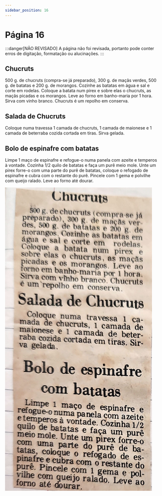 ```yaml
---
sidebar_position: 16
---
```

# Página 16
:::danger[NÃO REVISADO]
A página não foi revisada, portanto pode conter erros de digitação, formatação ou alucinações.
:::
## Chucruts

500 g. de chucruts (compra-se já preparado), 300 g. de maçãs verdes, 500 g. de batatas e 200 g. de morangos. Cozinhe as batatas em água e sal e corte em rodelas. Coloque a batata num pirex e sobre elas o chucruts, as maçãs picadas e os morangos. Leve ao forno em banho-maria por 1 hora. Sirva com vinho branco. Chucruts é um repolho em conserva.

## Salada de Chucruts

Coloque numa travessa 1 camada de chucruts, 1 camada de maionese e 1 camada de beterraba cozida cortada em tiras. Sirva gelada.

## Bolo de espinafre com batatas

Limpe 1 maço de espinafre e refogue-o numa panela com azeite e temperos à vontade. Cozinha 1/2 quilo de batatas e faça um purê meio mole. Unte um pirex forre-o com uma parte do purê de batatas, coloque o refogado de espinafre e cubra com o restante do purê. Pincele com 1 gema e polvilhe com queijo ralado. Leve ao forno até dourar.

![imagem base](./images/page_16.png)